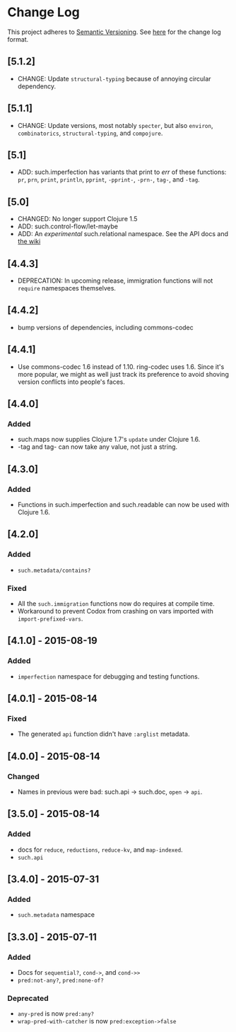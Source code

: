 # Change Log
This project adheres to [Semantic Versioning](http://semver.org/).
See [here](http://keepachangelog.com/) for the change log format.

## [5.1.2]
- CHANGE: Update `structural-typing` because of annoying circular dependency.

## [5.1.1]
- CHANGE: Update versions, most notably `specter`, but also `environ`,
  `combinatorics`, `structural-typing`, and `compojure`.

## [5.1]
- ADD: such.imperfection has variants that print to *err* of these functions:
  `pr`, `prn`, `print`, `println`, `pprint`, `-pprint-`, `-prn-`, `tag-`, and `-tag`.

## [5.0]
- CHANGED: No longer support Clojure 1.5
- ADD: such.control-flow/let-maybe
- ADD: An *experimental* such.relational namespace. See the API docs and [the wiki](https://github.com/marick/suchwow/wiki/such.relational)

## [4.4.3]
- DEPRECATION: In upcoming release, immigration functions will not `require` namespaces themselves.

## [4.4.2]

- bump versions of dependencies, including commons-codec

## [4.4.1]

- Use commons-codec 1.6 instead of 1.10. ring-codec uses 1.6. Since it's more popular,
  we might as well just track its preference to avoid shoving version conflicts into
  people's faces.

## [4.4.0]

### Added

- such.maps now supplies Clojure 1.7's `update` under Clojure 1.6.
- -tag and tag- can now take any value, not just a string.

## [4.3.0]

### Added

- Functions in such.imperfection and such.readable can now be used with Clojure 1.6.

## [4.2.0]

### Added
- `such.metadata/contains?`

### Fixed
- All the `such.immigration` functions now do requires at compile time.
- Workaround to prevent Codox from crashing on vars imported with `import-prefixed-vars`.

## [4.1.0] - 2015-08-19

### Added
- `imperfection` namespace for debugging and testing functions.

## [4.0.1] - 2015-08-14

### Fixed

- The generated `api` function didn't have `:arglist` metadata.

## [4.0.0] - 2015-08-14

### Changed

- Names in previous were bad: such.api -> such.doc, `open` -> `api`.

## [3.5.0] - 2015-08-14

### Added
- docs for `reduce`, `reductions`, `reduce-kv`, and `map-indexed`.
- `such.api`

## [3.4.0] - 2015-07-31

### Added
- `such.metadata` namespace

## [3.3.0] - 2015-07-11

### Added
- Docs for `sequential?`, `cond->`, and `cond->>`
- `pred:not-any?`, `pred:none-of?`

### Deprecated
- `any-pred` is now `pred:any?`
- `wrap-pred-with-catcher` is now `pred:exception->false`


